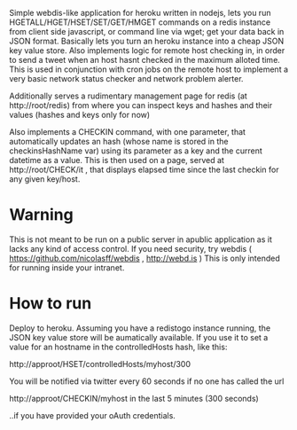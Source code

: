 Simple webdis-like application for heroku written in nodejs, lets you run HGETALL/HGET/HSET/SET/GET/HMGET commands on a redis instance 
from client side javascript, or command line via wget; get your data back in JSON format. Basically lets you turn an heroku instance into a cheap JSON key value store.
Also implements logic for remote host checking in, in order to send a tweet when an host hasnt checked in the maximum alloted time. This is used in conjunction with cron jobs on the remote host to implement a very basic network status checker and network problem alerter.

Additionally serves a rudimentary management page for redis (at http://root/redis) from where you can inspect keys and hashes and their values (hashes and keys only for now)

Also implements a CHECKIN command, with one parameter, that automatically updates an hash (whose name is stored in the checkinsHashName var) using its parameter as a key and the current datetime as a value. 
This is then used on a page, served at http://root/CHECK/it , that displays elapsed time since the last checkin for any given key/host. 

Warning
=======
This is not meant to be run on a public server in apublic application as it lacks any kind of access control. If you need security, try webdis ( https://github.com/nicolasff/webdis , http://webd.is )
This is only intended for running inside your intranet.

How to run
==========
Deploy to heroku. Assuming you have a redistogo instance running, the JSON key value store will be aumatically available. 
If you use it to set a value for an hostname in the controlledHosts hash, like this:

http://approot/HSET/controlledHosts/myhost/300

You will be notified via twitter every 60 seconds if no one has called the url

http://approot/CHECKIN/myhost in the last 5 minutes (300 seconds)

..if you have provided your oAuth credentials.




